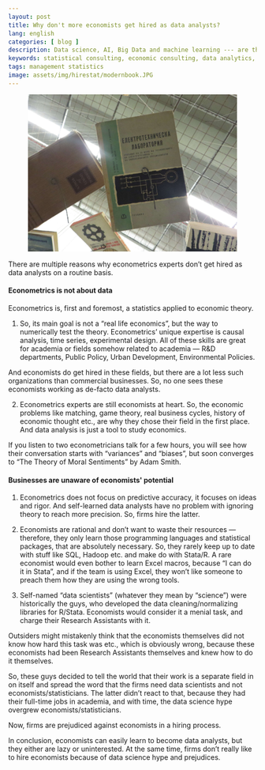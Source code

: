 ```yaml
---
layout: post
title: Why don't more economists get hired as data analysts?
lang: english
categories: [ blog ]
description: Data science, AI, Big Data and machine learning --- are the temporary buzzwords, while statistical analysis was, is, and will be the source of the best knowledge and breakthroughs related to data. 
keywords: statistical consulting, economic consulting, data analytics, econometrics
tags: management statistics
image: assets/img/hirestat/modernbook.JPG
---
```

<figure class="">
	<img class="img-fluid" src="/assets/img/hirestat/modernbook.JPG">
</figure>

There are multiple reasons why econometrics experts don’t get hired as data analysts on a routine basis.

#### Econometrics is not about data

Econometrics is, first and foremost, a statistics applied to economic theory.

1) So, its main goal is not a “real life economics”, but the way to numerically test the theory. Econometrics’ unique expertise is causal analysis, time series, experimental design. All of these skills are great for academia or fields somehow related to academia — R&D departments, Public Policy, Urban Development, Environmental Policies.  

And economists do get hired in these fields, but there are a lot less such organizations than commercial businesses. So, no one sees these economists working as de-facto data analysts.

2) Econometrics experts are still economists at heart. So, the economic problems like matching, game theory, real business cycles, history of economic thought etc., are why they chose their field in the first place. And data analysis is just a tool to study economics.  

If you listen to two econometricians talk for a few hours, you will see how their conversation starts with “variances” and “biases”, but soon converges to “The Theory of Moral Sentiments” by Adam Smith.  

#### Businesses are unaware of economists' potential 

1) Econometrics does not focus on predictive accuracy, it focuses on ideas and rigor. And self-learned data analysts have no problem with ignoring theory to reach more precision. So, firms hire the latter.  

2) Economists are rational and don’t want to waste their resources — therefore, they only learn those programming languages and statistical packages, that are absolutely necessary. So, they rarely keep up to date with stuff like SQL, Hadoop etc. and make do with Stata/R. A rare economist would even bother to learn Excel macros, because “I can do it in Stata”, and if the team is using Excel, they won’t like someone to preach them how they are using the wrong tools.  

3) Self-named “data scientists” (whatever they mean by “science”) were historically the guys, who developed the data cleaning/normalizing libraries for R/Stata. Economists would consider it a menial task, and charge their Research Assistants with it.  

Outsiders might mistakenly think that the economists themselves did not know how hard this task was etc., which is obviously wrong, because these economists had been Research Assistants themselves and knew how to do it themselves.  

So, these guys decided to tell the world that their work is a separate field in on itself and spread the word that the firms need data scientists and not economists/statisticians. The latter didn’t react to that, because they had their full-time jobs in academia, and with time, the data science hype overgrew economists/statisticians.  

Now, firms are prejudiced against economists in a hiring process.  

In conclusion, economists can easily learn to become data analysts, but they either are lazy or uninterested. At the same time, firms don’t really like to hire economists because of data science hype and prejudices.
